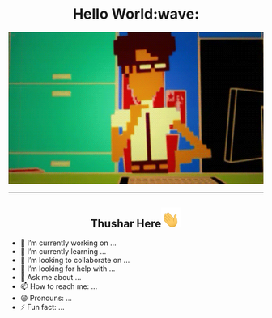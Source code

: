 <p align="center">
   <h1 align="center">Hello World:wave:</h1>
</p> 
<div align="center">
  <img alt="This is a GIF" src="https://github.com/thushar28/GIFS/blob/main/tumblr_mlrxrvQRio1r3apovo1_500.gif" width="800"px
       height="300"/>
</div>
<hr>
<h2 align="center" #ffffff><b>Thushar Here</b><img src="https://github.com/thushar28/GIFS/blob/main/handwave.gif" width="40px"/></h2>
<!--
**thushar28/thushar28** is a ✨ _special_ ✨ repository because its `README.md` (this file) appears on your GitHub profile.
Here are some ideas to get you started:-->

- 🔭 I’m currently working on ...
- 🌱 I’m currently learning ...
- 👯 I’m looking to collaborate on ...
- 🤔 I’m looking for help with ...
- 💬 Ask me about ...
- 📫 How to reach me: ...
- 😄 Pronouns: ...
- ⚡ Fun fact: ...

